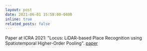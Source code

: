 ```yaml
---
layout: post
date: 2021-06-01 15:59:00-0400
inline: true
related_posts: false
---
```


Paper at ICRA 2021: "Locus: LiDAR-based Place Recognition using Spatiotemporal Higher-Order Pooling". <i class='fas fa-file-alt'></i> [paper](https://arxiv.org/abs/2011.14497)
